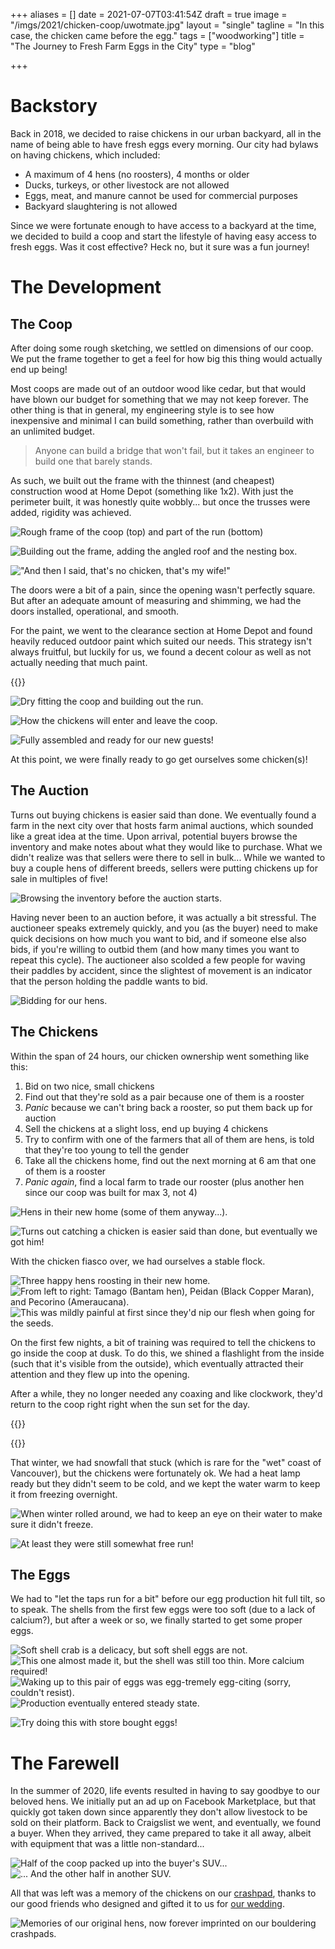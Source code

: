 +++
aliases = []
date = 2021-07-07T03:41:54Z
draft = true
image = "/imgs/2021/chicken-coop/uwotmate.jpg"
layout = "single"
tagline = "In this case, the chicken came before the egg."
tags = ["woodworking"]
title = "The Journey to Fresh Farm Eggs in the City"
type = "blog"

+++
# Backstory

Back in 2018, we decided to raise chickens in our urban backyard, all in the name of being able to have fresh eggs every morning. Our city had bylaws on having chickens, which included:

* A maximum of 4 hens (no roosters), 4 months or older
* Ducks, turkeys, or other livestock are not allowed
* Eggs, meat, and manure cannot be used for commercial purposes
* Backyard slaughtering is not allowed

Since we were fortunate enough to have access to a backyard at the time, we decided to build a coop and start the lifestyle of having easy access to fresh eggs. Was it cost effective? Heck no, but it sure was a fun journey!

# The Development

## The Coop

After doing some rough sketching, we settled on dimensions of our coop. We put the frame together to get a feel for how big this thing would actually end up being!

Most coops are made out of an outdoor wood like cedar, but that would have blown our budget for something that we may not keep forever. The other thing is that in general, my engineering style is to see how inexpensive and minimal I can build something, rather than overbuild with an unlimited budget.

> Anyone can build a bridge that won't fail, but it takes an engineer to build one that barely stands.

As such, we built out the frame with the thinnest (and cheapest) construction wood at Home Depot (something like 1x2). With just the perimeter built, it was honestly quite wobbly... but once the trusses were added, rigidity was achieved.

![Rough frame of the coop (top) and part of the run (bottom)](/imgs/2021/chicken-coop/build1.jpg)

![Building out the frame, adding the angled roof and the nesting box.](/imgs/2021/chicken-coop/build2.jpg)

!["And then I said, that's no chicken, that's my wife!"](/imgs/2021/chicken-coop/build6.jpg)

The doors were a bit of a pain, since the opening wasn't perfectly square. But after an adequate amount of measuring and shimming, we had the doors installed, operational, and smooth.

For the paint, we went to the clearance section at Home Depot and found heavily reduced outdoor paint which suited our needs. This strategy isn't always fruitful, but luckily for us, we found a decent colour as well as not actually needing that much paint.

{{<loop-vid caption="Sturdy enough for me, sturdy enough for chickens." src="/imgs/2021/chicken-coop/coopdoor.mp4">}}

![Dry fitting the coop and building out the run.](/imgs/2021/chicken-coop/build4.jpg)

![How the chickens will enter and leave the coop.](/imgs/2021/chicken-coop/build5.jpg)

![Fully assembled and ready for our new guests!](/imgs/2021/chicken-coop/coop.jpg)

At this point, we were finally ready to go get ourselves some chicken(s)!

## The Auction

Turns out buying chickens is easier said than done. We eventually found a farm in the next city over that hosts farm animal auctions, which sounded like a great idea at the time. Upon arrival, potential buyers browse the inventory and make notes about what they would like to purchase. What we didn't realize was that sellers were there to sell in bulk... While we wanted to buy a couple hens of different breeds, sellers were putting chickens up for sale in multiples of five!

![Browsing the inventory before the auction starts.](/imgs/2021/chicken-coop/auction1.jpg)

Having never been to an auction before, it was actually a bit stressful. The auctioneer speaks extremely quickly, and you (as the buyer) need to make quick decisions on how much you want to bid, and if someone else also bids, if you're willing to outbid them (and how many times you want to repeat this cycle). The auctioneer also scolded a few people for waving their paddles by accident, since the slightest of movement is an indicator that the person holding the paddle wants to bid.

![Bidding for our hens.](/imgs/2021/chicken-coop/auction2.jpg)

## The Chickens

Within the span of 24 hours, our chicken ownership went something like this:

1. Bid on two nice, small chickens
2. Find out that they're sold as a pair because one of them is a rooster
3. _Panic_ because we can't bring back a rooster, so put them back up for auction
4. Sell the chickens at a slight loss, end up buying 4 chickens
5. Try to confirm with one of the farmers that all of them are hens, is told that they're too young to tell the gender
6. Take all the chickens home, find out the next morning at 6 am that one of them is a rooster
7. _Panic again_, find a local farm to trade our rooster (plus another hen since our coop was built for max 3, not 4)

![Hens in their new home (some of them anyway...).](/imgs/2021/chicken-coop/chickens5.jpg)

![Turns out catching a chicken is easier said than done, but eventually we got him!](/imgs/2021/chicken-coop/rooster.jpg)

With the chicken fiasco over, we had ourselves a stable flock.

![Three happy hens roosting in their new home.](/imgs/2021/chicken-coop/chickens1.jpg)
![From left to right: Tamago (Bantam hen), Peidan (Black Copper Maran), and Pecorino (Ameraucana).](/imgs/2021/chicken-coop/chickens2.jpg)
![This was mildly painful at first since they'd nip our flesh when going for the seeds.](/imgs/2021/chicken-coop/feeding.jpg)

On the first few nights, a bit of training was required to tell the chickens to go inside the coop at dusk. To do this, we shined a flashlight from the inside (such that it's visible from the outside), which eventually attracted their attention and they flew up into the opening.

After a while, they no longer needed any coaxing and like clockwork, they'd return to the coop right right when the sun set for the day.

{{<loop-vid caption="Hens entering the coop at sunset..." src="/imgs/2021/chicken-coop/chicken-night.mp4">}}

{{<loop-vid caption="... And exiting at sunrise." src="/imgs/2021/chicken-coop/chicken-morning.mp4">}}

That winter, we had snowfall that stuck (which is rare for the "wet" coast of Vancouver), but the chickens were fortunately ok. We had a heat lamp ready but they didn't seem to be cold, and we kept the water warm to keep it from freezing overnight.

![When winter rolled around, we had to keep an eye on their water to make sure it didn't freeze.](/imgs/2021/chicken-coop/winter1.jpg)

![At least they were still somewhat free run!](/imgs/2021/chicken-coop/winter2.jpg)

## The Eggs

We had to "let the taps run for a bit" before our egg production hit full tilt, so to speak. The shells from the first few eggs were too soft (due to a lack of calcium?), but after a week or so, we finally started to get some proper eggs.

![Soft shell crab is a delicacy, but soft shell eggs are not.](/imgs/2021/chicken-coop/eggerror1.jpg)
![This one almost made it, but the shell was still too thin. More calcium required!](/imgs/2021/chicken-coop/eggerror2.jpg)
![Waking up to this pair of eggs was egg-tremely egg-citing (sorry, couldn't resist).](/imgs/2021/chicken-coop/eggs1.jpg)
![Production eventually entered steady state.](/imgs/2021/chicken-coop/eggs3.jpg)

![Try doing this with store bought eggs!](/imgs/tamago-gakegohan.JPG)

# The Farewell

In the summer of 2020, life events resulted in having to say goodbye to our beloved hens. We initially put an ad up on Facebook Marketplace, but that quickly got taken down since apparently they don't allow livestock to be sold on their platform. Back to Craigslist we went, and eventually, we found a buyer. When they arrived, they came prepared to take it all away, albeit with equipment that was a little non-standard...

![Half of the coop packed up into the buyer's SUV...](/imgs/2021/chicken-coop/goodbye1.jpg)
![... And the other half in another SUV.](/imgs/2021/chicken-coop/goodbye2.jpg)

All that was left was a memory of the chickens on our [crashpad](https://organicclimbing.com/collections/crash-pads), thanks to our good friends who designed and gifted it to us for [our wedding](https://www.justinmklam.com/posts/2019/diy-wedding-ring/).

![Memories of our original hens, now forever imprinted on our bouldering crashpads.](/imgs/2021/chicken-coop/crashpad.jpg)